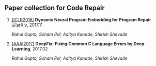 ## Paper collection for Code Repair

1. [[ICLR2018]](https://openreview.net/forum?id=BJuWrGW0Z) **Dynamic Neural Program Embedding for Program Repair** [![arXiv](https://img.shields.io/badge/arXiv-1711.07163-b31b1b.svg)](https://arxiv.org/abs/1711.07163), 2017.11

   *Rahul Gupta, Soham Pal, Aditya Kanade, Shirish Shevade*

2. [[AAAI2017]](https://ojs.aaai.org/index.php/AAAI/article/view/10742) **DeepFix: Fixing Common C Language Errors by Deep Learning**, 2017.02

   *Rahul Gupta, Soham Pal, Aditya Kanade, Shirish Shevade*

